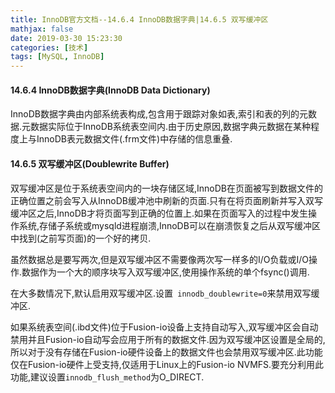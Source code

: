 ```yaml
---
title: InnoDB官方文档--14.6.4 InnoDB数据字典|14.6.5 双写缓冲区
mathjax: false
date: 2019-03-30 15:23:30
categories: [技术]
tags: [MySQL, InnoDB]
---
```

#### 14.6.4 InnoDB数据字典(InnoDB Data Dictionary)
InnoDB数据字典由内部系统表构成,包含用于跟踪对象如表,索引和表的列的元数据.元数据实际位于InnoDB系统表空间内.由于历史原因,数据字典元数据在某种程度上与InnoDB表元数据文件(.frm文件)中存储的信息重叠.

#### 14.6.5 双写缓冲区(Doublewrite Buffer)
双写缓冲区是位于系统表空间内的一块存储区域,InnoDB在页面被写到数据文件的正确位置之前会写入从InnoDB缓冲池中刷新的页面.只有在将页面刷新并写入双写缓冲区之后,InnoDB才将页面写到正确的位置上.如果在页面写入的过程中发生操作系统,存储子系统或mysqld进程崩溃,InnoDB可以在崩溃恢复之后从双写缓冲区中找到(之前写页面)的一个好的拷贝.

虽然数据总是要写两次,但是双写缓冲区不需要像两次写一样多的I/O负载或I/O操作.数据作为一个大的顺序块写入双写缓冲区,使用操作系统的单个fsync()调用.

在大多数情况下,默认启用双写缓冲区.设置` innodb_doublewrite=0`来禁用双写缓冲区.

如果系统表空间(.ibd文件)位于Fusion-io设备上支持自动写入,双写缓冲区会自动禁用并且Fusion-io自动写会应用于所有的数据文件.因为双写缓冲区设置是全局的,所以对于没有存储在Fusion-io硬件设备上的数据文件也会禁用双写缓冲区.此功能仅在Fusion-io硬件上受支持,仅适用于Linux上的Fusion-io NVMFS.要充分利用此功能,建议设置`innodb_flush_method`为O_DIRECT.
